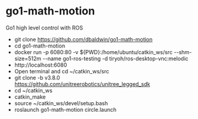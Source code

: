 # go1-math-motion

Go1 high level control with ROS

- git clone https://github.com/dbaldwin/go1-math-motion
- cd go1-math-motion
- docker run -p 6080:80 -v ${PWD}:/home/ubuntu/catkin_ws/src --shm-size=512m --name go1-ros-testing -d tiryoh/ros-desktop-vnc:melodic
- http://localhost:6080
- Open terminal and cd ~/catkin_ws/src
- git clone -b v3.8.0 https://github.com/unitreerobotics/unitree_legged_sdk
- cd ~/catkin_ws
- catkin_make
- source ~/catkin_ws/devel/setup.bash
- roslaunch go1-math-motion circle.launch
